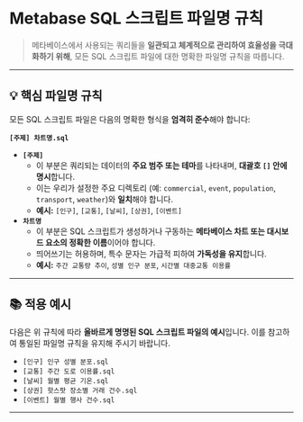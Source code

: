 # Metabase SQL 스크립트 파일명 규칙 

> 메타베이스에서 사용되는 쿼리들을 **일관되고 체계적으로 관리하여 효율성을 극대화하기 위해**, 모든 SQL 스크립트 파일에 대한 명확한 파일명 규칙을 따릅니다. 

---

## 💡 핵심 파일명 규칙

모든 SQL 스크립트 파일은 다음의 명확한 형식을 **엄격히 준수**해야 합니다:

**`[주제] 차트명.sql`**

* **`[주제]`** 
    * 이 부분은 쿼리되는 데이터의 **주요 범주 또는 테마**를 나타내며, **대괄호 `[]` 안에 명시**합니다.
    * 이는 우리가 설정한 주요 디렉토리 (예: `commercial`, `event`, `population`, `transport`, `weather`)와 **일치**해야 합니다.
    * **예시:** `[인구]`, `[교통]`, `[날씨]`, `[상권]`, `[이벤트]`
* **`차트명`** 
    * 이 부분은 SQL 스크립트가 생성하거나 구동하는 **메타베이스 차트 또는 대시보드 요소의 정확한 이름**이어야 합니다.
    * 띄어쓰기는 허용하며, 특수 문자는 가급적 피하여 **가독성을 유지**합니다.
    * **예시:** `주간 교통량 추이`, `성별 인구 분포`, `시간별 대중교통 이용률`

---

## 📚 적용 예시

다음은 위 규칙에 따라 **올바르게 명명된 SQL 스크립트 파일의 예시**입니다. 이를 참고하여 통일된 파일명 규칙을 유지해 주시기 바랍니다.

* `[인구] 인구 성별 분포.sql`
* `[교통] 주간 도로 이용률.sql`
* `[날씨] 월별 평균 기온.sql`
* `[상권] 핫스팟 장소별 거래 건수.sql`
* `[이벤트] 월별 행사 건수.sql`

---